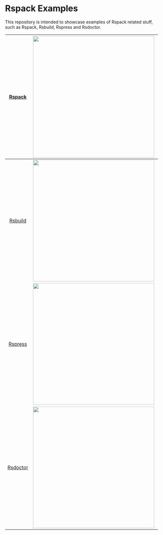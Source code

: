 # Rspack Examples

This repository is intended to showcase examples of Rspack related stuff, such as Rspack, Rsbuild, Rspress and Rsdoctor.

|   [Rspack](https://github.com/web-infra-dev/rspack)   |  <a href="https://github.com/web-infra-dev/rspack" target="blank"><img src="https://github.com/web-infra-dev/.github/assets/7237365/02ac97ba-b722-4047-aa74-85c2509bf6e9" width="400" /></a>  | [Examples](./rspack) |
| :---------------------------------------------------: | :-------------------------------------------------------------------------------------------------------------------------------------------------------------------------------------------: | :------------------: |
|  [Rsbuild](https://github.com/web-infra-dev/rsbuild)  | <a href="https://github.com/web-infra-dev/rsbuild" target="blank"><img src="https://github.com/web-infra-dev/.github/assets/7237365/a74669c9-3e73-4bad-9ea4-dbe89284849a" width="400" /></a>  | [Examples](./rsbuild) |
|  [Rspress](https://github.com/web-infra-dev/rspress)  | <a href="https://github.com/web-infra-dev/rspress" target="blank"><img src="https://github.com/web-infra-dev/.github/assets/7237365/aa0c19ba-b2c7-4b44-85ab-54c7ef35f914" width="400" /></a>  | [Examples](./rspress/) |
| [Rsdoctor](https://github.com/web-infra-dev/rsdoctor) | <a href="https://github.com/web-infra-dev/rsdoctor" target="blank"><img src="https://github.com/web-infra-dev/.github/assets/7237365/8131f196-f034-43a1-be8d-38ee7994792e" width="400" /></a> | [Examples](./rsdoctor/) |
